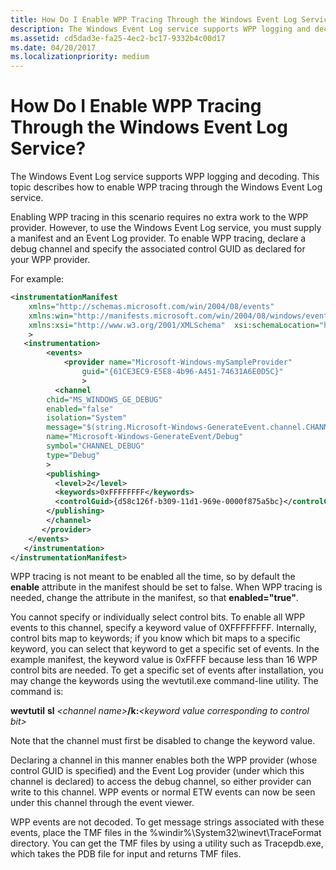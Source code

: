 ```yaml
---
title: How Do I Enable WPP Tracing Through the Windows Event Log Service
description: The Windows Event Log service supports WPP logging and decoding. This topic describes how to enable WPP tracing through the Windows Event Log service.
ms.assetid: cd5dad3e-fa25-4ec2-bc17-9332b4c00d17
ms.date: 04/20/2017
ms.localizationpriority: medium
---
```


# How Do I Enable WPP Tracing Through the Windows Event Log Service?


The Windows Event Log service supports WPP logging and decoding. This topic describes how to enable WPP tracing through the Windows Event Log service.

Enabling WPP tracing in this scenario requires no extra work to the WPP provider. However, to use the Windows Event Log service, you must supply a manifest and an Event Log provider. To enable WPP tracing, declare a debug channel and specify the associated control GUID as declared for your WPP provider.

For example:

```xsd
<instrumentationManifest
    xmlns="http://schemas.microsoft.com/win/2004/08/events" 
    xmlns:win="http://manifests.microsoft.com/win/2004/08/windows/events"
    xmlns:xsi="http://www.w3.org/2001/XMLSchema"  xsi:schemaLocation="http://schemas.microsoft.com/win/2004/08/events eventman.xsd"  
    >
   <instrumentation>
        <events>
            <provider name="Microsoft-Windows-mySampleProvider" 
                guid="{61CE3EC9-E5E8-4b96-A451-74631A6E0D5C}" 
                >
          <channel
        chid="MS_WINDOWS_GE_DEBUG"
        enabled="false"
        isolation="System"
        message="$(string.Microsoft-Windows-GenerateEvent.channel.CHANNEL_DEBUG.message)"
        name="Microsoft-Windows-GenerateEvent/Debug"
        symbol="CHANNEL_DEBUG"
        type="Debug"
        >
        <publishing>
          <level>2</level>
          <keywords>0xFFFFFFFF</keywords>
          <controlGuid>{d58c126f-b309-11d1-969e-0000f875a5bc}</controlGuid>
        </publishing>
        </channel>
       </provider>
    </events>
   </instrumentation>
</instrumentationManifest>
```

WPP tracing is not meant to be enabled all the time, so by default the **enable** attribute in the manifest should be set to false. When WPP tracing is needed, change the attribute in the manifest, so that **enabled="true"**.

You cannot specify or individually select control bits. To enable all WPP events to this channel, specify a keyword value of 0XFFFFFFFF. Internally, control bits map to keywords; if you know which bit maps to a specific keyword, you can select that keyword to get a specific set of events. In the example manifest, the keyword value is 0xFFFF because less than 16 WPP control bits are needed. To get a specific set of events after installation, you may change the keywords using the wevtutil.exe command-line utility. The command is:

**wevtutil** **sl** *&lt;channel name&gt;***/k:***&lt;keyword value corresponding to control bit&gt;*

Note that the channel must first be disabled to change the keyword value.

Declaring a channel in this manner enables both the WPP provider (whose control GUID is specified) and the Event Log provider (under which this channel is declared) to access the debug channel, so either provider can write to this channel. WPP events or normal ETW events can now be seen under this channel through the event viewer.

WPP events are not decoded. To get message strings associated with these events, place the TMF files in the %windir%\\System32\\winevt\\TraceFormat directory. You can get the TMF files by using a utility such as Tracepdb.exe, which takes the PDB file for input and returns TMF files.

 

 





